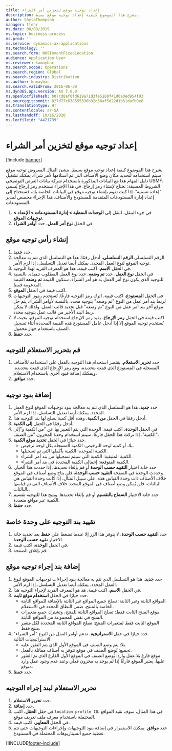 ```yaml
---
title: إعداد توجيه موقع لتخزين أمر الشراء
description: يشرح هذا الموضوع كيفية إعداد توجيه موقع بسيط.
author: ShylaThompson
manager: tfehr
ms.date: 08/08/2019
ms.topic: business-process
ms.prod: ''
ms.service: dynamics-ax-applications
ms.technology: ''
ms.search.form: WHSInventFixedLocation
audience: Application User
ms.reviewer: kamaybac
ms.search.scope: Operations
ms.search.region: Global
ms.search.industry: Distribution
ms.author: kamaybac
ms.search.validFrom: 2016-06-30
ms.dyn365.ops.version: AX 7.0.0
ms.openlocfilehash: b07cd8af0fd619a71d3fe5188f41d0a0ed954f93
ms.sourcegitcommit: 827d77c638555396b32d36af5d22d1b61dafb0e8
ms.translationtype: HT
ms.contentlocale: ar-SA
ms.lasthandoff: 10/16/2020
ms.locfileid: "4421739"
---
```

# <a name="set-up-a-location-directive-for-purchase-order-put-away"></a>إعداد توجيه موقع لتخزين أمر الشراء

[!include [banner](../../includes/banner.md)]

يشرح هذا الموضوع كيفية إعداد توجيه موقع بسيط. ينشئ المثال المعروض توجيه موقع سيتم استخدامه لتحديد مكان وضع الأصناف التي تم استلامها لأمر شراء. يمكنك تشغيل دليل المهام هذا مع البيانات المذكورة باستخدام شركة بيانات العرض التوضيحي USMF. الشروط المسبقة: تحتاج لإنشاء رمز إرجاع. في هذا الإجراء نستخدم رمز إرجاع يُسمى "إعادة تسمية". إذا كنت تقوم بإنشاء توجيه موقع في البيانات الخاصة بك، فستحتاج إلى إعداد إدارة المستودعات المتقدمة للمستودع والأصناف. هذا الإجراء مخصص لمدير المستودعات.

1. في جزء التنقل، انتقل إلى **الوحدات النمطية > إدارة المستودعات > الإعداد > توجيهات الموقع**.
2. في الحقل **نوع أمر العمل**، حدد **أوامر الشراء**.

## <a name="create-a-location-directive-header"></a>إنشاء رأس توجيه موقع
1. حدد **جديد**.
2. الرقم التسلسلي **الرقم التسلسلي**، أدخل رقمًا. هذا هو التسلسل الذي تتم به معالجة توجيه الموقع لنوع العمل المحدد. يمكنك أيضا تعديل التسلسل، إذا لزم الأمر.  
3. في الحقل **الاسم**، اكتب قيمة. هذا هو المعرف الفريد لهذا التوجيه.  
4. في الحقل **نوع العمل**، حدد **تم وضعه**. حدد نوع العمل المطلوب تنفيذه. بالنسبة للتوجيه الذي يكون نوع أمر العمل به هو أمر الشراء، ستكون القيمة **تم وضعه** القيمة المدعومة فقط.  
5. اكتب قيمة في الحقل **الموقع**.
6. في الحقل **المستودع**، اكتب قيمة. اترك رمز التوجيه فارغًا.  تُستخدم رموز التوجيهات لربط بند أمر عمل من النوع "تم وضعه" بتوجيه محدد. بالنسبة لأوامر الشراء، يتم حل موقع آخر بند أمر عمل من النوع "تم وضعه" قبل تحديد قالب العمل. ولذلك لا يمكن ربط البند الأخير من قالب عمل بتوجيه محدد.   
7. اكتب قيمة في الحقل **رمز الإرجاع**. يقيد رمز الإرجاع استخدام توجيه الموقع، بحيث لا يُستخدم توجيه الموقع إلا إذا أدخل عامل المستودع هذه القيمة المحددة أثناء تسجيل الصنف باستخدام جهاز محمول.  
8. حدد **حفظ**.

## <a name="edit-the-query-for-directive"></a>قم بتحرير الاستعلام للتوجيه
1. حدد **تحرير الاستعلام**. يقتصر استخدام هذا التوجيه بالفعل على استخدامه للأصناف المسجلة في المستودع الذي قمت بتحديده، ومع رمز الإرجاع الذي قمت بتحديده. ويمكنك إضافة قيود أخرى باستخدام الاستعلام.  
2. حدد **موافق**.

## <a name="add-directive-lines"></a>إضافة بنود توجيه
1. حدد **جديد**. هذا هو التسلسل الذي تتم به معالجة بنود توجيهات الموقع لنوع العمل المحدد. يمكنك أيضا تعديل التسلسل، إذا لزم الأمر.  
2. أدخل رقمًا في الحقل **من الكمية**. وهذه أقل كمية يصلح لها بند التوجيه هذا.  
3. أدخل رقمًا في الحقل **إلى الكمية**.
4. في الحقل **الوحدة**، اكتب قيمة. الوحدة التي يتم التعبير بها عن "من الكمية و"إلى الكمية". إذا تركتَ هذا الحقل فارغًا، سيتم استخدام وحدة المخزون "من الصنف".  
5. حدد خيارًا في الحقل **تحديد موقع الكمية**.
    - بلا، أو كمية لوحة الترخيص: الكمية المسجلة بكل لوحة ترخيص.  
    - الكمية الموحدة: الكمية بأكملها التي تم تسجيلها.  
    - الكمية المتبقية: الكمية التي سيتم تسجيلها من بند أمر الشراء.  
    - الكمية المتوقعة: إجمالي الكمية المحددة في بند أمر الشراء.  
6. حدد خانة اختيار **التقييد حسب الوحدة** أو قم بإلغاء تحديدها. إذا حددت هذا الخيار، وحددتَ الوحدة في الصفحة **التقييد حسب الوحدة**، فلن يتاح وضع أصناف في الموقع خلاف الأصناف ذات وحدة القياس هذه. على سبيل المثال، إذا كانت وحدة القياس هي البالتات، فلن يُمكن وضع أصناف في الموقع المحدد خلاف الأصناف التي تم قياسها بالبالتات.  
7. حدد خانة الاختيار **السماح بالتقسيم** أو قم بإلغاء تحديدها. ويتيح هذا للتوجيه تقسيم الكمية عبر مواقع متعددة.  
8. حدد **حفظ**.

## <a name="restrict-the-directive-line-to-a-specific-unit"></a>تقييد بند التوجيه على وحدة خاصة
1. حدد **التقييد حسب الوحدة**. لا يتوفر هذا الزر إلا عندما تضغط على **حفظ** بعد تحديد خانة الاختيار **تقييد حسب الوحدة**.  
2. في الحقل **الوحدة**، اكتب قيمة.
3. قم بإغلاق الصفحة.

## <a name="add-a-location-directive-action-line"></a>إضافة بند إجراء توجيه موقع
1. حدد **جديد**. هذا هو التسلسل الذي تتم به معالجة بنود إجراءات توجيهات الموقع لنوع العمل المحدد. يمكنك أيضا تعديل التسلسل، إذا لزم الأمر.  
2. في الحقل **الاسم**، اكتب قيمة. هذ هو المعرف الفريد لإجراء التوجيه هذا.  
3. حدد خيارًا في الحقل **استخدام موقع ثابت**.
    - المواقع الثابتة وغير الثابتة: تصلح جميع المواقع غير الثابتة بالإضافة للمواقع الثابتة الخاصة بالمنتج، ضمن النطاق المحدد في الاستعلام.  
    - موقع المنتج الثابت فقط: تصلح المواقع الثابتة للمنتج، وتشترك جميع متغيرات المنتج في نفس المجموعة من المواقع الثابتة.  
    - الموقع الثابت فقط لمتغيرات المنتج: تصلح المواقع الثابتة المحددة لكل متغير منتج فقط.  
4. حدد خيارًا في حقل **الاستراتيجية**. تدعم أوامر العمل من النوع "أمر الشراء" الاستراتيجيات التالية: 
    - بلا: يتم وضع الصنف في الموقع الأول الذي يتم العثور عليه.  
    - تجميع: يُوضع الصنف في موقع تتوفر به أصناف مماثلة بالفعل.  
    - موقع فارغ بلا عمل وارد: يُوضع الصنف في الموقع الأول الفارغ الذي تم العثور عليها. يعتبر الموقع فارغًا إذا لم يوجد به مخزون فعلي وعند عدم وجود عمل وارد متوقع.  
5. حدد **حفظ**.

## <a name="edit-the-query-for-directive-action-line"></a>تحرير الاستعلام لبند إجراء التوجيه
1. حدد **تحرير الاستعلام**.
2. حدد **إضافة**.
3. في حقل **الحقل**، اكتب `location profile ID`. في هذا المثال، سوف نقيد المواقع المحتملة باستخدام معرف ملف تعريف موقع.  
4. في الحقل **المعايير**، اكتب قيمة.
5. حدد **موافق**. يمكنك الاستمرار في إضافة بنود التوجيهات وإجراءات التوجيهات حتى تتم تغطية جميع السيناريوهات المحتملة في المستودع.  



[!INCLUDE[footer-include](../../../includes/footer-banner.md)]